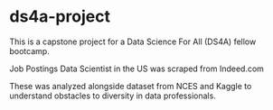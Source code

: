 # ds4a-project

This is a capstone project for a Data Science For All (DS4A) fellow bootcamp.

Job Postings Data Scientist in the US was scraped from Indeed.com

These was analyzed alongside dataset from NCES and Kaggle to understand obstacles to diversity in data professionals.
